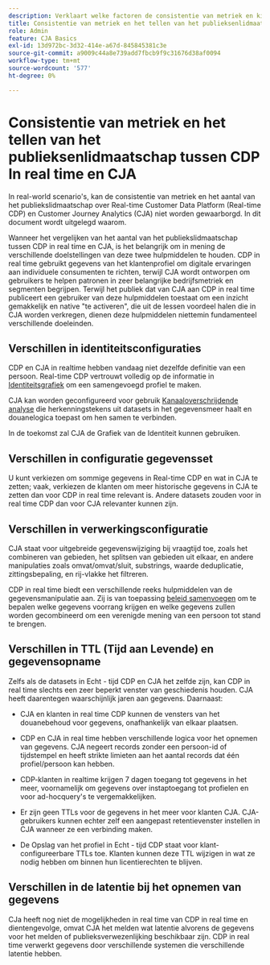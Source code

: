 ```yaml
---
description: Verklaart welke factoren de consistentie van metriek en kijkcijfers van het publiekslidmaatschap tussen Real-time Customer Data Platform (in real time CDP) en CJA beïnvloeden.
title: Consistentie van metriek en het tellen van het publieksenlidmaatschap tussen CDP In real time en CJA
role: Admin
feature: CJA Basics
exl-id: 13d972bc-3d32-414e-a67d-845845381c3e
source-git-commit: a9009c44a8e739add7fbcb9f9c31676d38af0094
workflow-type: tm+mt
source-wordcount: '577'
ht-degree: 0%

---
```



# Consistentie van metriek en het tellen van het publieksenlidmaatschap tussen CDP In real time en CJA

In real-world scenario&#39;s, kan de consistentie van metriek en het aantal van het publiekslidmaatschap over Real-time Customer Data Platform (Real-time CDP) en Customer Journey Analytics (CJA) niet worden gewaarborgd. In dit document wordt uitgelegd waarom.

Wanneer het vergelijken van het aantal van het publiekslidmaatschap tussen CDP in real time en CJA, is het belangrijk om in mening de verschillende doelstellingen van deze twee hulpmiddelen te houden. CDP in real time gebruikt gegevens van het klantenprofiel om digitale ervaringen aan individuele consumenten te richten, terwijl CJA wordt ontworpen om gebruikers te helpen patronen in zeer belangrijke bedrijfsmetriek en segmenten begrijpen. Terwijl het publiek dat van CJA aan CDP in real time publiceert een gebruiker van deze hulpmiddelen toestaat om een inzicht gemakkelijk en native &quot;te activeren&quot;, die uit de lessen voordeel halen die in CJA worden verkregen, dienen deze hulpmiddelen niettemin fundamenteel verschillende doeleinden.

## Verschillen in identiteitsconfiguraties

CDP en CJA in realtime hebben vandaag niet dezelfde definitie van een persoon. Real-time CDP vertrouwt volledig op de informatie in [Identiteitsgrafiek](https://experienceleague.adobe.com/docs/platform-learn/tutorials/identities/understanding-identity-and-identity-graphs.html?lang=en) om een samengevoegd profiel te maken.

CJA kan worden geconfigureerd voor gebruik [Kanaaloverschrijdende analyse](/help/cca/overview.md) die herkenningstekens uit datasets in het gegevensmeer haalt en douanelogica toepast om hen samen te verbinden.

In de toekomst zal CJA de Grafiek van de Identiteit kunnen gebruiken.

## Verschillen in configuratie gegevensset

U kunt verkiezen om sommige gegevens in Real-time CDP en wat in CJA te zetten; vaak, verkiezen de klanten om meer historische gegevens in CJA te zetten dan voor CDP in real time relevant is. Andere datasets zouden voor in real time CDP dan voor CJA relevanter kunnen zijn.

## Verschillen in verwerkingsconfiguratie

CJA staat voor uitgebreide gegevenswijziging bij vraagtijd toe, zoals het combineren van gebieden, het splitsen van gebieden uit elkaar, en andere manipulaties zoals omvat/omvat/sluit, substrings, waarde deduplicatie, zittingsbepaling, en rij-vlakke het filtreren.

CDP in real time biedt een verschillende reeks hulpmiddelen van de gegevensmanipulatie aan. Zij is van toepassing [beleid samenvoegen](https://experienceleague.adobe.com/docs/experience-platform/profile/merge-policies/overview.html?lang=en) om te bepalen welke gegevens voorrang krijgen en welke gegevens zullen worden gecombineerd om een verenigde mening van een persoon tot stand te brengen.

## Verschillen in TTL (Tijd aan Levende) en gegevensopname

Zelfs als de datasets in Echt - tijd CDP en CJA het zelfde zijn, kan CDP in real time slechts een zeer beperkt venster van geschiedenis houden. CJA heeft daarentegen waarschijnlijk jaren aan gegevens. Daarnaast:

* CJA en klanten in real time CDP kunnen de vensters van het douanebehoud voor gegevens, onafhankelijk van elkaar plaatsen.

* CDP en CJA in real time hebben verschillende logica voor het opnemen van gegevens. CJA negeert records zonder een persoon-id of tijdstempel en heeft strikte limieten aan het aantal records dat één profiel/persoon kan hebben.

* CDP-klanten in realtime krijgen 7 dagen toegang tot gegevens in het meer, voornamelijk om gegevens over instaptoegang tot profielen en voor ad-hocquery&#39;s te vergemakkelijken.

* Er zijn geen TTLs voor de gegevens in het meer voor klanten CJA. CJA-gebruikers kunnen echter zelf een aangepast retentievenster instellen in CJA wanneer ze een verbinding maken.

* De Opslag van het profiel in Echt - tijd CDP staat voor klant-configureerbare TTLs toe. Klanten kunnen deze TTL wijzigen in wat ze nodig hebben om binnen hun licentierechten te blijven.

## Verschillen in de latentie bij het opnemen van gegevens

CJa heeft nog niet de mogelijkheden in real time van CDP in real time en dientengevolge, omvat CJA het melden wat latentie alvorens de gegevens voor het melden of publieksverwezenlijking beschikbaar zijn. CDP in real time verwerkt gegevens door verschillende systemen die verschillende latentie hebben.
